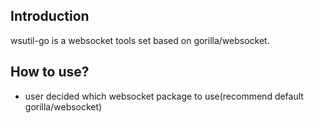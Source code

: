 ## Introduction

wsutil-go is a websocket tools set based on gorilla/websocket.

## How to use?

- user decided which websocket package to use(recommend default gorilla/websocket)

